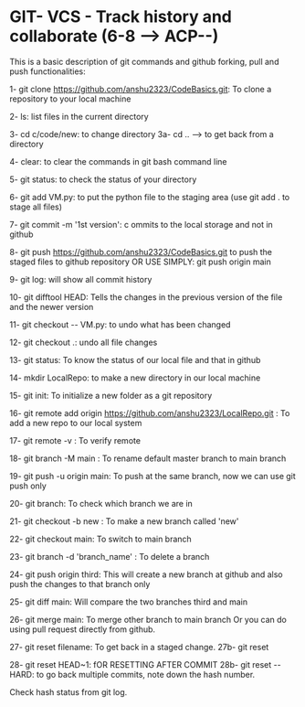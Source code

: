 # GIT- VCS - Track history and collaborate (6-8 --> ACP--)

This is a basic description of git commands and github forking, pull and push functionalities:

1- git clone https://github.com/anshu2323/CodeBasics.git: To clone a repository to your local machine

2- ls: list files in the current directory

3- cd c/code/new: to change directory
3a- cd .. --> to get back from a directory

4- clear: to clear the commands in git bash command line

5- git status: to check the status of your directory

6- git add VM.py: to put the python file to the staging area (use git add . to stage all files)

7- git commit -m '1st version': c ommits to the local storage and not in github

8- git push https://github.com/anshu2323/CodeBasics.git to push the staged files to github repository
OR USE SIMPLY:  git push origin main

9- git log: will show all commit history

10- git difftool HEAD: Tells the changes in the previous version of the file and the newer version

11- git checkout -- VM.py: to undo what has been changed

12- git checkout .: undo all file changes

13- git status: To know the status of our local file and that in github

14- mkdir LocalRepo: to make a new directory in our local machine 

15- git init: To initialize a new folder as a git repository

16- git remote add origin https://github.com/anshu2323/LocalRepo.git : To add a new repo to our local system

17- git remote -v : To verify remote 

18- git branch -M main : To rename default master branch to main branch 

19- git push -u origin main: To push at the same branch, now we can use git push only

20- git branch: To check which branch we are in 

21- git checkout -b new : To make a new branch called 'new'

22- git checkout main: To switch to main branch

23- git branch -d 'branch_name' : To delete a branch

24- git push origin third: This will create a new branch at github and also push the changes to that branch only

25- git diff main: Will compare the two branches third and main

26- git merge main: To merge other branch to main branch Or you can do using pull request directly from github.

27- git reset filename: To get back in a staged change.
27b- git reset 

28- git reset HEAD~1: fOR RESETTING AFTER COMMIT
28b- git reset --HARD: to go back multiple commits, note down the hash number.

Check hash status from git log.





